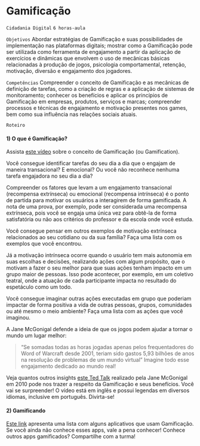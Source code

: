 # Gamificação

`Cidadania Digital` `6 horas-aula`

`Objetivos` Abordar estratégias de Gamificação e suas possibilidades de implementação nas plataformas digitais; mostrar como a Gamificação pode ser utilizada como ferramenta de engajamento a partir da aplicação de exercícios e dinâmicas que envolvem o uso de mecânicas básicas relacionadas à produção de jogos, psicologia comportamental, retenção, motivação, diversão e engajamento dos jogadores.  

`Competências` Compreender o conceito de Gamificação e as mecânicas de definição de tarefas, como a criação de regras e a aplicação de sistemas de monitoramento; conhecer os benefícios e aplicar os princípios de Gamificação em empresas, produtos, serviços e marcas; compreender processos e técnicas de engajamento e motivação presentes nos games, bem como sua influência nas relações sociais atuais.

`Roteiro`

#### 1) O que é Gamificação?

Assista [este vídeo]( https://www.youtube.com/watch?v=UI4ZhYwI9F0) sobre o conceito de Gamificação (ou Gamification).

Você consegue identificar tarefas do seu dia a dia que o engajam de maneira transacional? E emocional? Ou você não reconhece nenhuma tarefa engajadora no seu dia a dia?

Compreender os fatores que levam a um engajamento transacional (recompensa extrínseca) ou emocional (recompensa intrínseca) é o ponto de partida para motivar os usuários a interagirem de forma gamificada. A nota de uma prova, por exemplo, pode ser considerada uma recompensa extrínseca, pois você se engaja uma única vez para obtê-la de forma satisfatória ou não aos critérios do professor e da escola onde você estuda. 

Você consegue pensar em outros exemplos de motivação extrínseca relacionados ao seu cotidiano ou da sua família? Faça uma lista com os exemplos que você encontrou.

Já a motivação intrínseca ocorre quando o usuário tem mais autonomia em suas escolhas e decisões, realizando ações com algum propósito, que o motivam a fazer o seu melhor para que suas ações tenham impacto em um grupo maior de pessoas. Isso pode acontecer, por exemplo, em um coletivo teatral, onde a atuação de cada participante impacta no resultado do espetáculo como um todo.

Você consegue imaginar outras ações executadas em grupo que poderiam impactar de forma positiva a vida de outras pessoas, grupos, comunidades ou até mesmo o meio ambiente? Faça uma lista com as ações que você imaginou.

A Jane McGonigal defende a ideia de que os jogos podem ajudar a tornar o mundo um lugar melhor: 
>“Se somadas todas as horas jogadas apenas pelos frequentadores do Word of Warcraft desde 2001, teriam sido gastos 5,93 bilhões de anos na resolução de problemas de um mundo virtual”
Imagine todo esse engajamento dedicado ao mundo real! 

Veja quantos outros insights [este Ted Talk]( https://www.ted.com/talks/jane_mcgonigal_gaming_can_make_a_better_world) realizado pela Jane McGonigal em 2010 pode nos trazer a respeito da Gamificação e seus benefícios. Você vai se surpreender! O vídeo está em inglês e possui legendas em diversos idiomas, inclusive em português. Divirta-se!

#### 2) Gamificando



[Este link](https://blog.engage.bz/10-aplicativos-que-usam-gamification) apresenta uma lista com alguns aplicativos que usam Gamificação. Se você ainda não conhece esses apps, vale a pena conhecer! Conhece outros apps gamificados? Compartilhe com a turma!
